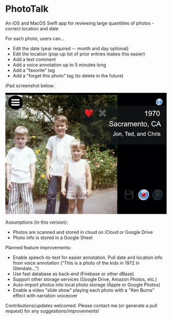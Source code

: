 # PhotoTalk
An iOS and MacOS Swift app for reviewing large quantities of photos - correct location and date

For each photo, users can...
- Edit the date (year required -- month and day optional)
- Edit the location (pop-up list of prior entries makes this easier)
- Add a text comment
- Add a voice annotation up to 5 minutes long
- Add a "favorite" tag
- Add a "forget this photo" tag (to delete in the future)

iPad screenshot below:

![Screenshot](https://github.com/tedbarnett/My-Photo-Reviewer/blob/main/photo-reviewer-screenshot.jpeg)


Assumptions (in this version):
- Photos are scanned and stored in cloud on iCloud or Google Drive
- Photo info is stored in a Google Sheet

Planned feature improvements:
- Enable speech-to-text for easier annotation.  Pull date and location info from voice annotation ("This is a photo of the kids in 1972 in Glendale...")
- Use fast database as back-end (Firebase or other dBase)
- Support other storage services (Google Drive, Amazon Photos, etc.)
- Auto-import photos into local photo storage (Apple or Google Photos)
- Enable a video "slide show" playing each photo with a "Ken Burns" effect with narration voiceover

Contributions/updates welcomed.  Please contact me (or generate a pull request) for any suggestions/improvements!


